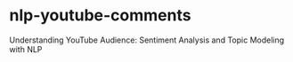 # nlp-youtube-comments
Understanding YouTube Audience: Sentiment Analysis and Topic Modeling with NLP
